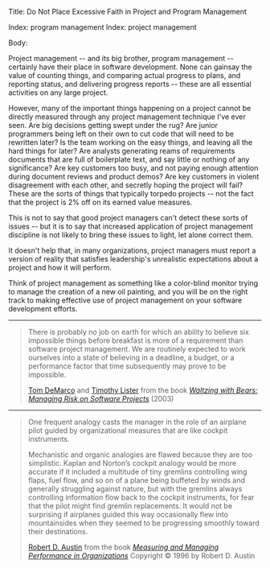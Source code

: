 Title: Do Not Place Excessive Faith in Project and Program Management

Index: program management
Index: project management

Body:

Project management -- and its big brother, program management -- certainly have their place in software development. None can gainsay the value of counting things, and comparing actual progress to plans, and reporting status, and delivering progress reports -- these are all essential activities on any large project.

However, many of the important things happening on a project cannot be directly measured through any project management technique I've ever seen. Are big decisions getting swept under the rug? Are junior programmers being left on their own to cut code that will need to be rewritten later? Is the team working on the easy things, and leaving all the hard things for later? Are analysts generating reams of requirements documents that are full of boilerplate text, and say little or nothing of any significance? Are key customers too busy, and not paying enough attention during document reviews and product demos? Are key customers in violent disagreement with each other, and secretly hoping the project will fail? These are the sorts of things that typically torpedo projects -- not the fact that the project is 2% off on its earned value measures.

This is not to say that good project managers can't detect these sorts of issues -- but it is to say that increased application of project management discipline is not likely to bring these issues to light, let alone correct them.

It doesn't help that, in many organizations, project managers must report a version of reality that satisfies leadership's unrealistic expectations about a project and how it will perform.

Think of project management as something like a color-blind monitor trying to manage the creation of a new oil painting, and you will be on the right track to making effective use of project management on your software development efforts.

----

<blockquote>
<p>
There is probably no job on earth for which an ability to believe six impossible things before breakfast is more of a requirement than software project management. We are routinely expected to work ourselves into a state of believing in a deadline, a budget, or a performance factor that time subsequently may prove to be impossible.</p>

<footer>
<a href="http://en.wikipedia.org/wiki/Tom_DeMarco">Tom DeMarco</a> and <a href="http://en.wikipedia.org/wiki/Timothy_Lister">Timothy Lister</a> from the book <cite><a href="bibliography.html#demarco-lister-2003">Waltzing with Bears: Managing Risk on Software Projects</a></cite> (2003)
</footer>
</blockquote>

----

<blockquote>
<p>
One frequent analogy casts the manager in the role of an airplane pilot guided by organizational measures that are like cockpit instruments. </p>

<p>
Mechanistic and organic analogies are flawed because they are too simplistic. Kaplan and Norton&#8217;s cockpit analogy would be more accurate if it included a multitude of tiny gremlins controlling wing flaps, fuel flow, and so on of a plane being buffeted by winds and generally struggling against nature, but with the gremlins always controlling information flow back to the cockpit instruments, for fear that the pilot might find gremlin replacements. It would not be surprising if airplanes guided this way occasionally flew into mountainsides when they seemed to be progressing smoothly toward their destinations.</p>

<footer>
<a href="http://en.wikipedia.org/wiki/Robert_D._Austin">Robert D. Austin</a> from the book <cite><a href="bibliography.html#austin-1996">Measuring and Managing Performance in Organizations</a></cite> Copyright &copy; 1996 by Robert D. Austin
</footer>
</blockquote>



